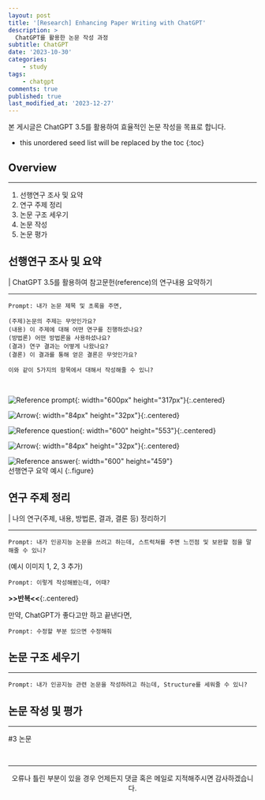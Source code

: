 ```yaml
---
layout: post
title: '[Research] Enhancing Paper Writing with ChatGPT'
description: >
  ChatGPT를 활용한 논문 작성 과정
subtitle: ChatGPT
date: '2023-10-30'
categories:
    - study
tags:
    - chatgpt
comments: true
published: true
last_modified_at: '2023-12-27'
---
```


본 게시글은 ChatGPT 3.5를 활용하여 효율적인 논문 작성을 목표로 합니다.

* this unordered seed list will be replaced by the toc
{:toc}

## Overview

***

1. 선행연구 조사 및 요약
2. 연구 주제 정리
3. 논문 구조 세우기
4. 논문 작성
5. 논문 평가
   
## 선행연구 조사 및 요약
| ChatGPT 3.5를 활용하여 참고문헌(reference)의 연구내용 요약하기

***

```
Prompt: 내가 논문 제목 및 초록을 주면,

(주제)논문의 주제는 무엇인가요?
(내용) 이 주제에 대해 어떤 연구를 진행하셨나요?
(방법론) 어떤 방법론을 사용하셨나요?
(결과) 연구 결과는 어떻게 나왔나요?
(결론) 이 결과를 통해 얻은 결론은 무엇인가요?

이와 같이 5가지의 항목에서 대해서 작성해줄 수 있니?
```
<br>

![Reference prompt](https://cdn.jsdelivr.net/gh/HayoonSong/Images-for-Github-Pages/study/research/2023-10-30-chatgpt4/1_reference/1-1_reference_prompt.png?raw=true){: width="600px" height="317px"}{:.centered}

![Arrow](https://cdn.jsdelivr.net/gh/HayoonSong/Images-for-Github-Pages/study/research/2023-10-30-chatgpt4/arrow.png?raw=true){: width="84px" height="32px"}{:.centered}

![Reference question](https://cdn.jsdelivr.net/gh/HayoonSong/Images-for-Github-Pages/study/research/2023-10-30-chatgpt4/1_reference/1-2_reference_question.png?raw=true){: width="600" height="553"}{:.centered}
     
![Arrow](https://cdn.jsdelivr.net/gh/HayoonSong/Images-for-Github-Pages/study/research/2023-10-30-chatgpt4/arrow.png?raw=true){: width="84px" height="32px"}{:.centered}
   
![Reference answer](https://cdn.jsdelivr.net/gh/HayoonSong/Images-for-Github-Pages/study/research/2023-10-30-chatgpt4/1_reference/1-3_reference_answer.png?raw=true){: width="600" height="459"}   
선행연구 요약 예시
{:.figure}


## 연구 주제 정리
| 나의 연구(주제, 내용, 방법론, 결과, 결론 등) 정리하기

***

`Prompt: 내가 인공지능 논문을 쓰려고 하는데, 스트럭쳐를 주면 느낀점 및 보완할 점을 말해줄 수 있니?`

(예시 이미지 1, 2, 3 추가)

`Prompt: 이렇게 작성해봤는데, 어때?` 

**>>반복<<**{:.centered}

만약, ChatGPT가 좋다고만 하고 끝낸다면,

`Prompt: 수정할 부분 있으면 수정해줘`


## 논문 구조 세우기

***

`Prompt: 내가 인공지능 관련 논문을 작성하려고 하는데, Structure를 세워줄 수 있니?`


## 논문 작성 및 평가

***


#3 논문 









<br>

***

<center>오류나 틀린 부분이 있을 경우 언제든지 댓글 혹은 메일로 지적해주시면 감사하겠습니다.</center>